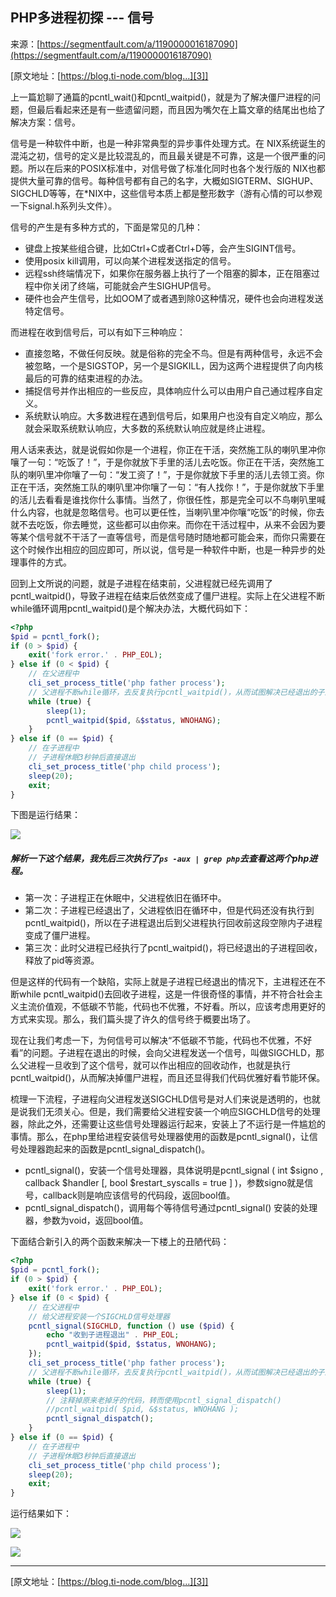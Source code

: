 ## PHP多进程初探 --- 信号

来源：[https://segmentfault.com/a/1190000016187090](https://segmentfault.com/a/1190000016187090)

[原文地址：[https://blog.ti-node.com/blog...][3]]

上一篇尬聊了通篇的pcntl_wait()和pcntl_waitpid()，就是为了解决僵尸进程的问题，但最后看起来还是有一些遗留问题，而且因为嘴欠在上篇文章的结尾出也给了解决方案：信号。

信号是一种软件中断，也是一种非常典型的异步事件处理方式。在 NIX系统诞生的混沌之初，信号的定义是比较混乱的，而且最关键是不可靠，这是一个很严重的问题。所以在后来的POSIX标准中，对信号做了标准化同时也各个发行版的 NIX也都提供大量可靠的信号。每种信号都有自己的名字，大概如SIGTERM、SIGHUP、SIGCHLD等等，在*NIX中，这些信号本质上都是整形数字（游有心情的可以参观一下signal.h系列头文件）。

信号的产生是有多种方式的，下面是常见的几种：

* 键盘上按某些组合键，比如Ctrl+C或者Ctrl+D等，会产生SIGINT信号。
* 使用posix kill调用，可以向某个进程发送指定的信号。
* 远程ssh终端情况下，如果你在服务器上执行了一个阻塞的脚本，正在阻塞过程中你关闭了终端，可能就会产生SIGHUP信号。
* 硬件也会产生信号，比如OOM了或者遇到除0这种情况，硬件也会向进程发送特定信号。


而进程在收到信号后，可以有如下三种响应：

* 直接忽略，不做任何反映。就是俗称的完全不鸟。但是有两种信号，永远不会被忽略，一个是SIGSTOP，另一个是SIGKILL，因为这两个进程提供了向内核最后的可靠的结束进程的办法。
* 捕捉信号并作出相应的一些反应，具体响应什么可以由用户自己通过程序自定义。
* 系统默认响应。大多数进程在遇到信号后，如果用户也没有自定义响应，那么就会采取系统默认响应，大多数的系统默认响应就是终止进程。


用人话来表达，就是说假如你是一个进程，你正在干活，突然施工队的喇叭里冲你嚷了一句：“吃饭了！”，于是你就放下手里的活儿去吃饭。你正在干活，突然施工队的喇叭里冲你嚷了一句：“发工资了！”，于是你就放下手里的活儿去领工资。你正在干活，突然施工队的喇叭里冲你嚷了一句：“有人找你！”，于是你就放下手里的活儿去看看是谁找你什么事情。当然了，你很任性，那是完全可以不鸟喇叭里喊什么内容，也就是忽略信号。也可以更任性，当喇叭里冲你嚷“吃饭”的时候，你去就不去吃饭，你去睡觉，这些都可以由你来。而你在干活过程中，从来不会因为要等某个信号就不干活了一直等信号，而是信号随时随地都可能会来，而你只需要在这个时候作出相应的回应即可，所以说，信号是一种软件中断，也是一种异步的处理事件的方式。

回到上文所说的问题，就是子进程在结束前，父进程就已经先调用了pcntl_waitpid()，导致子进程在结束后依然变成了僵尸进程。实际上在父进程不断while循环调用pcntl_waitpid()是个解决办法，大概代码如下：

```php
<?php
$pid = pcntl_fork();
if (0 > $pid) {
    exit('fork error.' . PHP_EOL);
} else if (0 < $pid) {
    // 在父进程中
    cli_set_process_title('php father process');
    // 父进程不断while循环，去反复执行pcntl_waitpid()，从而试图解决已经退出的子进程
    while (true) {
        sleep(1);
        pcntl_waitpid($pid, &$status, WNOHANG);
    }
} else if (0 == $pid) {
    // 在子进程中
    // 子进程休眠3秒钟后直接退出
    cli_set_process_title('php child process');
    sleep(20);
    exit;
}

```

下图是运行结果：

![][0]
##### 解析一下这个结果，我先后三次执行了`ps -aux | grep php`去查看这两个php进程。

* 第一次：子进程正在休眠中，父进程依旧在循环中。
* 第二次：子进程已经退出了，父进程依旧在循环中，但是代码还没有执行到pcntl_waitpid()，所以在子进程退出后到父进程执行回收前这段空隙内子进程变成了僵尸进程。
* 第三次：此时父进程已经执行了pcntl_waitpid()，将已经退出的子进程回收，释放了pid等资源。


但是这样的代码有一个缺陷，实际上就是子进程已经退出的情况下，主进程还在不断while pcntl_waitpid()去回收子进程，这是一件很奇怪的事情，并不符合社会主义主流价值观，不低碳不节能，代码也不优雅，不好看。所以，应该考虑用更好的方式来实现。那么，我们篇头提了许久的信号终于概要出场了。

现在让我们考虑一下，为何信号可以解决“不低碳不节能，代码也不优雅，不好看”的问题。子进程在退出的时候，会向父进程发送一个信号，叫做SIGCHLD，那么父进程一旦收到了这个信号，就可以作出相应的回收动作，也就是执行pcntl_waitpid()，从而解决掉僵尸进程，而且还显得我们代码优雅好看节能环保。

梳理一下流程，子进程向父进程发送SIGCHLD信号是对人们来说是透明的，也就是说我们无须关心。但是，我们需要给父进程安装一个响应SIGCHLD信号的处理器，除此之外，还需要让这些信号处理器运行起来，安装上了不运行是一件尴尬的事情。那么，在php里给进程安装信号处理器使用的函数是pcntl_signal()，让信号处理器跑起来的函数是pcntl_signal_dispatch()。

* pcntl_signal()，安装一个信号处理器，具体说明是pcntl_signal ( int $signo , callback $handler [, bool $restart_syscalls = true ] )，参数signo就是信号，callback则是响应该信号的代码段，返回bool值。
* pcntl_signal_dispatch()，调用每个等待信号通过pcntl_signal() 安装的处理器，参数为void，返回bool值。


下面结合新引入的两个函数来解决一下楼上的丑陋代码：

```php
<?php
$pid = pcntl_fork();
if (0 > $pid) {
    exit('fork error.' . PHP_EOL);
} else if (0 < $pid) {
    // 在父进程中
    // 给父进程安装一个SIGCHLD信号处理器
    pcntl_signal(SIGCHLD, function () use ($pid) {
        echo "收到子进程退出" . PHP_EOL;
        pcntl_waitpid($pid, $status, WNOHANG);
    });
    cli_set_process_title('php father process');
    // 父进程不断while循环，去反复执行pcntl_waitpid()，从而试图解决已经退出的子进程
    while (true) {
        sleep(1);
        // 注释掉原来老掉牙的代码，转而使用pcntl_signal_dispatch()
        //pcntl_waitpid( $pid, &$status, WNOHANG );
        pcntl_signal_dispatch();
    }
} else if (0 == $pid) {
    // 在子进程中
    // 子进程休眠3秒钟后直接退出
    cli_set_process_title('php child process');
    sleep(20);
    exit;
}

```

运行结果如下：

![][1] 

![][2]

-----

[原文地址：[https://blog.ti-node.com/blog...][3]]

[3]: https://blog.ti-node.com/blog/6375675957193211905
[4]: https://blog.ti-node.com/blog/6375675957193211905
[0]: ./img/1460000016187093.png
[1]: ./img/1460000016187094.png
[2]: ./img/1460000016187095.png